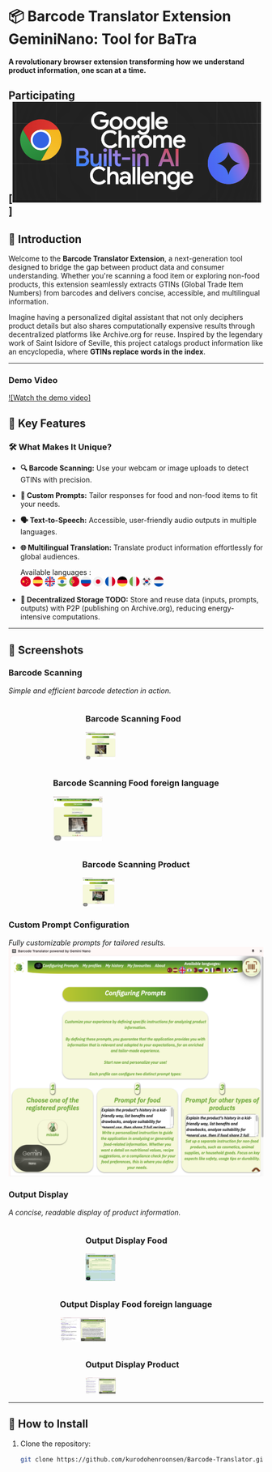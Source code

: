 # 📦 Barcode Translator Extension GeminiNano: Tool for BaTra  
**A revolutionary browser extension transforming how we understand product information, one scan at a time.**  


Participating <br>
[<a href = "https://googlechromeai.devpost.com/" target="_blank"><img src="/screenshots/challenge.png"></a>]
---

## 🌟 Introduction  

Welcome to the **Barcode Translator Extension**, a next-generation tool designed to bridge the gap between product data and consumer understanding. Whether you're scanning a food item or exploring non-food products, this extension seamlessly extracts GTINs (Global Trade Item Numbers) from barcodes and delivers concise, accessible, and multilingual information.  

Imagine having a personalized digital assistant that not only deciphers product details but also shares computationally expensive results through decentralized platforms like Archive.org for reuse. Inspired by the legendary work of Saint Isidore of Seville, this project catalogs product information like an encyclopedia, where **GTINs replace words in the index**.  


---

### Demo Video

[![Watch the demo video]](https://youtu.be/NX1cziCTg3s)


## 🎯 Key Features  

### 🛠 **What Makes It Unique?**
- **🔍 Barcode Scanning:** Use your webcam or image uploads to detect GTINs with precision.  
- **📝 Custom Prompts:** Tailor responses for food and non-food items to fit your needs.  
- **🗣️ Text-to-Speech:** Accessible, user-friendly audio outputs in multiple languages.  
- **🌐 Multilingual Translation:** Translate product information effortlessly for global audiences.  
          <div id="languages">
              Available languages : <br>
              <img class="languageFlag" src="/images/languages/zh-CNP.svg" id="zh-CNP" alt="Mandarin" style="width:20px">
              <img class="languageFlag" src="/images/languages/es-ES.svg" id="es-ES" alt="Español" style="width:20px">
              <img class="languageFlag" src="/images/languages/en-US.svg" id="en-US" alt="English" style="width:20px">
              <img class="languageFlag" src="/images/languages/hi-IN.svg" id="hi-IN" alt="Hindi" style="width:20px">
              <img class="languageFlag" src="/images/languages/pt-BR.svg" id="pt-BR" alt="Português" style="width:20px">
              <img class="languageFlag" src="/images/languages/ru-RU.svg" id="ru-RU" alt="Русский" style="width:20px">
              <img class="languageFlag" src="/images/languages/ja-JP.svg" id="ja-JP" alt="日本語" style="width:20px">
              <img class="languageFlag" src="/images/languages/fr-FR.svg" id="fr-FR" alt="Français" style="width:20px">
              <img class="languageFlag" src="/images/languages/de-DE.svg" id="de-DE" alt="Deutsch" style="width:20px">
              <img class="languageFlag" src="/images/languages/it-IT.svg" id="it-IT" alt="Italiano" style="width:20px">
              <img class="languageFlag" src="/images/languages/ko-KR.svg" id="ko-KR" alt="한국의" style="width:20px">
              <img class="languageFlag" src="/images/languages/nl-NL.svg" id="nl-NL" alt="Nederlands" style="width:20px">
       
- **📂 Decentralized Storage TODO:** Store and reuse data (inputs, prompts, outputs) with P2P (publishing on Archive.org), reducing energy-intensive computations.  

---

## 📸 Screenshots  

### Barcode Scanning  
_Simple and efficient barcode detection in action._  
<div style="display: flex; justify-content: center; gap: 10px; flex-wrap: wrap;">
    <div>
        <h3>Barcode Scanning Food</h3>
        <img src="screenshots/scan_food.png" alt="Barcode Scanning Food Screenshot" style="width: 30%; max-width: 200px;">
    </div>
    <div>
        <h3>Barcode Scanning Food foreign language</h3>
        <img src="screenshots/scan_food_japanese.png" alt="Barcode Scanning Food foreign language Screenshot" style="width: 30%; max-width: 200px;">
    </div>
    <div>
        <h3>Barcode Scanning Product</h3>
        <img src="screenshots/scan_product.png" alt="Barcode Scanning Product Screenshot" style="width: 30%; max-width: 200px;">
    </div>
    
</div>

### Custom Prompt Configuration  
_Fully customizable prompts for tailored results._  
![Custom Prompt Screenshot](screenshots/prompt_config.png) 

### Output Display  
_A concise, readable display of product information._  

<div style="display: flex; justify-content: center; gap: 10px; flex-wrap: wrap;">
    <div>
        <h3>Output Display Food</h3>
        <img src="screenshots/result_food.png" alt="Output Display Food Screenshot" style="width: 30%; max-width: 200px;">
   </div>
    <div>
        <h3>Output Display Food foreign language</h3>
     <img src="screenshots/result_unknown_food_japanese.png" alt="Output Display Food foreign language Screenshot" style="width: 30%; max-width: 200px;">
    </div>
   <div>
        <h3>Output Display Product</h3>
        <img src="screenshots/result_unknown_product.png" alt="Output Display Product Screenshot" style="width: 30%; max-width: 200px;">
    </div>
    
</div>


---

## 🚀 How to Install  

1. Clone the repository:  
   ```bash
   git clone https://github.com/kurodohenroonsen/Barcode-Translator.git
